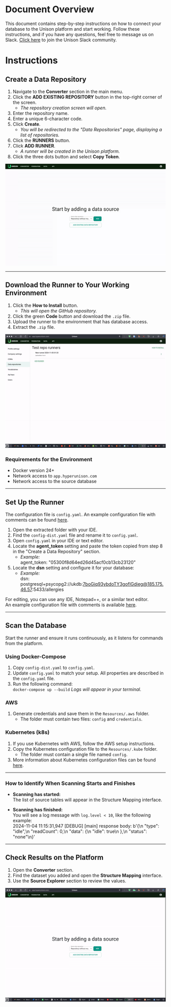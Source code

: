# Document Overview

This document contains step-by-step instructions on how to connect your database to the Unison platform and start working. Follow these instructions, and if you have any questions, feel free to message us on Slack. [Click here](https://join.slack.com/t/unisoncommunity/shared_invite/zt-2p75t4fhc-Kiksdz2sf19zjYi_JVHzNg) to join the Unison Slack community.

# Instructions

## Create a Data Repository

1. Navigate to the **Converter** section in the main menu.
2. Click the **ADD EXISTING REPOSITORY** button in the top-right corner of the screen.  
   - *The repository creation screen will open.*
3. Enter the repository name.
4. Enter a unique 6-character code.
5. Click **Create**.  
   - *You will be redirected to the "Data Repositories" page, displaying a list of repositories.*
6. Click the **RUNNERS** button.
7. Click **ADD RUNNER**.  
   - *A runner will be created in the Unison platform.*
8. Click the three dots button and select **Copy Token**.

![GIF](./media/create-repository.gif)

---

## Download the Runner to Your Working Environment

1. Click the **How to Install** button.  
   - *This will open the GitHub repository.*
2. Click the green **Code** button and download the `.zip` file.
3. Upload the runner to the environment that has database access.
4. Extract the `.zip` file.

![GIF](./media/download-runner.gif)

### Requirements for the Environment

- Docker version 24+
- Network access to `app.hyperunison.com`
- Network access to the source database

---

## Set Up the Runner

The configuration file is `config.yaml`. An example configuration file with comments can be found [here](./yaml.md).

1. Open the extracted folder with your IDE.
2. Find the `config-dist.yaml` file and rename it to `config.yaml`.
3. Open `config.yaml` in your IDE or text editor.
4. Locate the **agent_token** setting and paste the token copied from step 8 in the "Create a Data Repository" section.  
   - *Example:*  
     agent_token: "05300f8d64ed26d45acf0cb13cb23120"
5. Locate the **dsn** setting and configure it for your database:  
   - *Example:*  
     dsn: postgresql+psycopg2://ukdb:7boGiq93ybdoTY3gofIGdieg@185.175.46.57:5433/allergies

For editing, you can use any IDE, Notepad++, or a similar text editor.  
An example configuration file with comments is available [here](https://github.com/Hyperunison/Runner/blob/main/config-dist.yaml).

---

## Scan the Database

Start the runner and ensure it runs continuously, as it listens for commands from the platform.

### Using Docker-Compose
1. Copy `config-dist.yaml` to `config.yaml`.
2. Update `config.yaml` to match your setup. All properties are described in the `config.yaml` file.
3. Run the following command:  
   `docker-compose up --build`
   *Logs will appear in your terminal.*

### AWS
1. Generate credentials and save them in the `Resources/.aws` folder.  
   - The folder must contain two files: `config` and `credentials`.

### Kubernetes (k8s)
1. If you use Kubernetes with AWS, follow the AWS setup instructions.
2. Copy the Kubernetes configuration file to the `Resources/.kube` folder.  
   - The folder must contain a single file named `config`.
3. More information about Kubernetes configuration files can be found [here](https://kubernetes.io/docs/concepts/configuration/organize-cluster-access-kubeconfig/).

---

### How to Identify When Scanning Starts and Finishes

- **Scanning has started:**  
  The list of source tables will appear in the Structure Mapping interface.

- **Scanning has finished:**  
  You will see a log message with `log.level < 10`, like the following example:  
  2024-11-04 11:15:31,947 [DEBUG] [main] response body: b'{\n    "type": "idle",\n    "readCount": 0,\n    "data": {\n        "idle": true\n    },\n    "status": "none"\n}'

---

## Check Results on the Platform

1. Open the **Converter** section.
2. Find the dataset you added and open the **Structure Mapping** interface.
3. Use the **Source Explorer** section to review the values.

![GIF](./media/check-scan-results.gif)